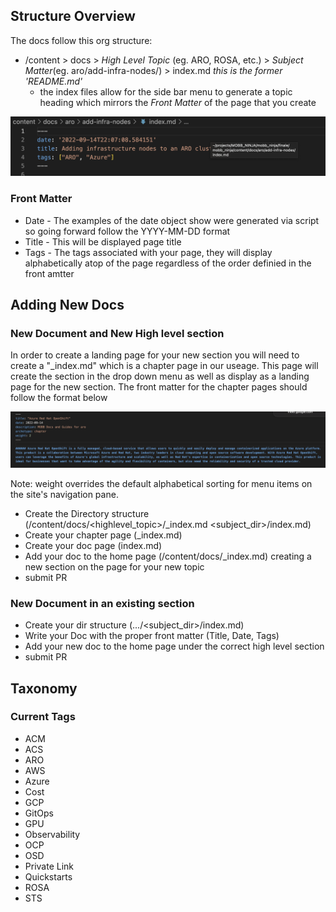

## Structure Overview

The docs follow this org structure:

* /content > docs > *High Level Topic* (eg. ARO, ROSA, etc.) > *Subject Matter*(eg. aro/add-infra-nodes/) > index.md *this is the former 'README.md'*
  * the index files allow for the side bar menu to generate a topic heading which mirrors the *Front Matter* of the page that you create

![Front Matter Example](./contrib_files/Screen%20Shot%202023-01-09%20at%206.25.37%20PM.png)

### Front Matter

* Date - The examples of the date object show were generated via script so going forward follow the YYYY-MM-DD format
* Title - This will be displayed page title
* Tags - The tags associated with your page, they will display alphabetically atop of the page regardless of the order definied in the front amtter


## Adding New Docs

### New Document and New High level section
  
In order to create a landing page for your new section you will need to create a "_index.md" which is a chapter page in our useage. This page will create the section in the drop down menu as well as display as a landing page for the new section. The front matter for the chapter pages should follow the format below

![Chapter Page Front Matter](contrib_files/Screen%20Shot%202023-01-10%20at%209.12.02%20AM.png)

Note: weight overrides the default alphabetical sorting for menu items on the site's navigation pane.

* Create the Directory structure (/content/docs/<highlevel_topic>/_index.md 
                                                                <subject_dir>/index.md)
* Create your chapter page (_index.md)
* Create your doc page (index.md)
* Add your doc to the home page (/content/docs/_index.md) creating a new section on the page for your new topic
* submit PR

### New Document in an existing section
* Create your dir structure (.../<subject_dir>/index.md)
* Write your Doc with the proper front matter (Title, Date, Tags)
* Add your new doc to the home page under the correct high level section
* submit PR

## Taxonomy


### Current Tags
* ACM
* ACS
* ARO
* AWS
* Azure
* Cost
* GCP
* GitOps
* GPU
* Observability
* OCP
* OSD
* Private Link
* Quickstarts
* ROSA
* STS
